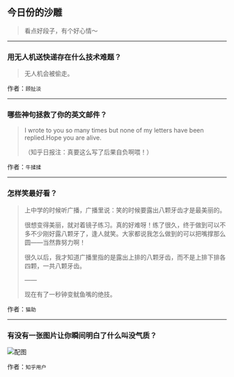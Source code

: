 ## 今日份的沙雕

> 看点好段子，有个好心情～


 
---

### 用无人机送快递存在什么技术难题？

> 无人机会被偷走。


作者：`顾扯淡`

---

### 哪些神句拯救了你的英文邮件？

> I wrote to you so many times but none of my letters have been replied.Hope you are alive.
> 
> （知乎日报注：真要这么写了后果自负啊喂！）


作者：`牛揉揉`

---

### 怎样笑最好看？

> 上中学的时候听广播，广播里说：笑的时候要露出八颗牙齿才是最美丽的。
> 
> 很想变得美丽，就对着镜子练习。真的好难呀！练了很久，终于做到可以不多不少刚好露八颗牙了，逢人就笑。大家都说我怎么做到的可以把嘴撑那么圆——当然靠努力啊！
> 
> 很久以后，我才知道广播里指的是露出上排的八颗牙齿，而不是上排下排各四颗，一共八颗牙齿。
> 
> ——
> 
> 现在有了一秒钟变鱿鱼嘴的绝技。


作者：`猫助`

---

### 有没有一张图片让你瞬间明白了什么叫没气质？

> 



![配图](http://pic3.zhimg.com/70/911354c1545372b5af919f41a6905eda_b.jpg)


作者：`知乎用户`